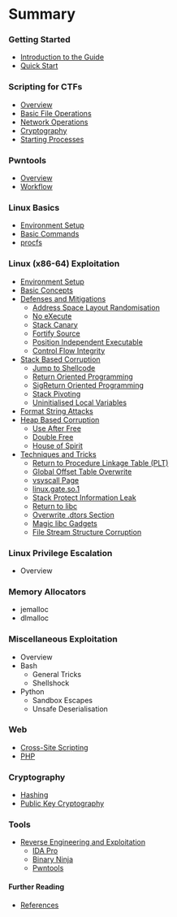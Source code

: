 # Summary

### Getting Started

* [Introduction to the Guide](README.md)
* [Quick Start](quickstart.md)

### Scripting for CTFs

* [Overview](combatscripting/overview.md)
* [Basic File Operations](combatscripting/fileoperations.md)
* [Network Operations](combatscripting/network.md)
* [Cryptography](combatscripting/cryptography.md)
* [Starting Processes](combatscripting/processes.md)

### Pwntools

* [Overview](pwntools/overview.md)
* [Workflow](pwntools/workflow.md)

### Linux Basics

* [Environment Setup](linux/environment.md)
* [Basic Commands](linux/commands.md)
* [procfs](linux/procfs.md)

### Linux (x86-64) Exploitation

* [Environment Setup](linuxexp/environment.md)
* [Basic Concepts](linuxexp/basics.md)
* [Defenses and Mitigations](linuxexp/defenses.md)
    * [Address Space Layout Randomisation](linuxexp/aslr.md)
    * [No eXecute](linuxexp/nx.md)
    * [Stack Canary](linuxexp/canary.md)
    * [Fortify Source](linuxexp/fortify.md)
    * [Position Independent Executable](linuxexp/pie.md)
    * [Control Flow Integrity](linuxexp/cfi.md)
* [Stack Based Corruption](linuxexp/stackoverflow.md)
    * [Jump to Shellcode](linuxexp/jumptoshellcode.md)
    * [Return Oriented Programming](linuxexp/rop.md)
    * [SigReturn Oriented Programming](linuxexp/sigreturn.md)
    * [Stack Pivoting](linuxexp/stackpivot.md)
    * [Uninitialised Local Variables](linuxexp/uninitalised.md)
* [Format String Attacks](linuxexp/formatstring.md)
* [Heap Based Corruption](linuxexp/heapoverflow.md)
    * [Use After Free](linuxexp/useafterfree.md)
    * [Double Free](linuxexp/doublefree.md)
    * [House of Spirit](linuxexp/houseofspirit.md)
* [Techniques and Tricks](linuxexp/techniques.md)
    * [Return to Procedure Linkage Table (PLT)](linuxexp/plt.md)
    * [Global Offset Table Overwrite](linuxexp/got.md)
    * [vsyscall Page](linuxexp/vsyscall.md)
    * [linux.gate.so.1](linuxexp/linuxgate.md)
    * [Stack Protect Information Leak](linuxexp/stackprotectil.md)
    * [Return to libc](linuxexp/ret2libc.md)
    * [Overwrite .dtors Section](linuxexp/dtors.md)
    * [Magic libc Gadgets](linuxexp/magiclibc.md)
    * [File Stream Structure Corruption](linuxexp/filestream.md)

### Linux Privilege Escalation

* Overview

### Memory Allocators

* jemalloc
* dlmalloc

### Miscellaneous Exploitation

* Overview
* Bash
    * General Tricks
    * Shellshock
* Python
    * Sandbox Escapes
    * Unsafe Deserialisation

### Web

* [Cross-Site Scripting](web/xss.md)
* [PHP](web/php.md)

### Cryptography

* [Hashing](cryptography/hashing.md)
* [Public Key Cryptography](cryptography/publickey.md)

### Tools

* [Reverse Engineering and Exploitation](tools/re.md)
    * [IDA Pro](tools/idapro.md)
    * [Binary Ninja](tools/binaryninja.md)
    * [Pwntools](tools/pwntools.md)

#### Further Reading

* [References](furtherreading/references.md)
